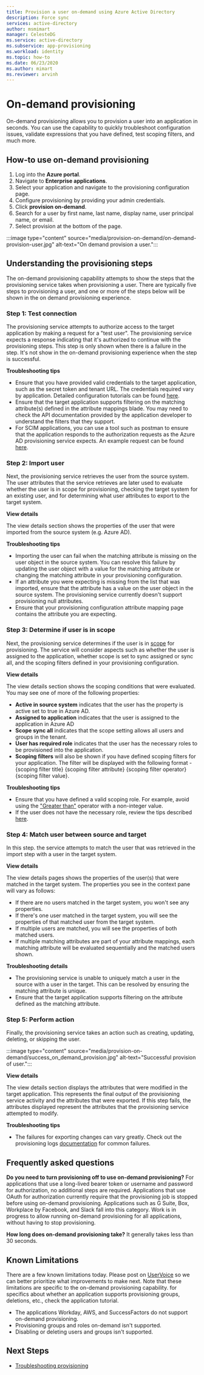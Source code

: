 ```yaml
---
title: Provision a user on-demand using Azure Active Directory
description: Force sync
services: active-directory
author: msmimart
manager: CelesteDG
ms.service: active-directory
ms.subservice: app-provisioning
ms.workload: identity
ms.topic: how-to
ms.date: 06/23/2020
ms.author: mimart
ms.reviewer: arvinh
---
```


# On-demand provisioning
On-demand provisioning allows you to provision a user into an application in seconds. You can use the capability to quickly troubleshoot configuration issues, validate expressions that you have defined, test scoping filters, and much more. 

## How-to use on-demand provisioning 

1. Log into the **Azure portal**.
2. Navigate to **Enterprise applications**.
3. Select your application and navigate to the provisioning configuration page.
4. Configure provisioning by providing your admin credentials.
5. Click **provision on-demand**.
6. Search for a user by first name, last name, display name, user principal name, or email.
7. Select provision at the bottom of the page.

:::image type="content" source="media/provision-on-demand/on-demand-provision-user.jpg" alt-text="On demand provision a user.":::

## Understanding the provisioning steps
The on-demand provisioning capability attempts to show the steps that the provisioning service takes when provisioning a user. There are typically five steps to provisioning a user, and one or more of the steps below will be shown in the on demand provisioning experience.

### Step 1: Test connection
The provisioning service attempts to authorize access to the target application by making a request for a "test user". The provisioning service expects a  response indicating that it's authorized to continue with the provisioning steps. This step is only shown when there is a failure in the step. It's not show in the on-demand provisioning experience when the step is successful. 

**Troubleshooting tips**
* Ensure that you have provided valid credentials to the target application, such as the secret token and tenant URL. The credentials required vary by application. Detailed configuration tutorials can be found [here](https://docs.microsoft.com/azure/active-directory/saas-apps/tutorial-list). 
* Ensure that the target application supports filtering on the matching attribute(s) defined in the attribute mappings blade. You may need to check the API documentation provided by the application developer to understand the filters that they support.  
* For SCIM applications, you can use a tool such as postman to ensure that the application responds to the authorization requests as the Azure AD provisioning service expects. An example request can be found [here](https://docs.microsoft.com/azure/active-directory/app-provisioning/use-scim-to-provision-users-and-groups#request-3).

### Step 2: Import user
Next, the provisioning service retrieves the user from the source system. The user attributes that the service retrieves are later used to evaluate whether the user is in scope for provisioning, checking the target system for an existing user, and for determining what user attributes to export to the target system. 

**View details**

The view details section shows the properties of the user that were imported from the source system (e.g. Azure AD).

**Troubleshooting tips**
* Importing the user can fail when the matching attribute is missing on the user object in the source system. You can resolve this failure by updating the user object with a value for the matching attribute or changing the matching attribute in your provisioning configuration.  
* If an attribute you were expecting is missing from the list that was imported, ensure that the attribute has a value on the user object in the source system. The provisioning service currently doesn't support provisioning null attributes. 
* Ensure that your provisioning configuration attribute mapping page contains the attribute you are expecting. 

### Step 3: Determine if user is in scope
Next, the provisioning service determines if the user is in [scope](https://docs.microsoft.com/azure/active-directory/app-provisioning/how-provisioning-works#scoping) for provisioning. The service will consider aspects such as whether the user is assigned to the application, whether scope is set to sync assigned or sync all, and the scoping filters defined in your provisioning configuration.  

**View details**

The view details section shows the scoping conditions that were evaluated. You may see one of more of the following properties:
* **Active in source system** indicates that the user has the property is active set to true in Azure AD.
* **Assigned to application** indicates that the user is assigned to the application in Azure AD
* **Scope sync all** indicates that the scope setting allows all users and groups in the tenant.
* **User has required role** indicates that the user has the necessary roles to be provisioned into the application. 
* **Scoping filters** will also be shown if you have defined scoping filters for your application. The filter will be displayed with the following format - {scoping filter title} {scoping filter attribute} {scoping filter operator} {scoping filter value}. 

**Troubleshooting tips**
* Ensure that you have defined a valid scoping role. For example, avoid using the ["Greater than"](https://docs.microsoft.com/azure/active-directory/app-provisioning/define-conditional-rules-for-provisioning-user-accounts#create-a-scoping-filter) operator with a non-integer value. 
* If the user does not have the necessary role, review the tips described [here](https://docs.microsoft.com/azure/active-directory/app-provisioning/application-provisioning-config-problem-no-users-provisioned#provisioning-users-assigned-to-the-default-access-role). 

### Step 4: Match user between source and target
In this step. the service attempts to match the user that was retrieved in the import step with a user in the target system. 

**View details**

The view details pages shows the properties of the user(s) that were matched in the target system. The properties you see in the context pane will vary as follows:
* If there are no users matched in the target system, you won't see any properties.
* If there's one user matched in the target system, you will see the properties of that matched user from the target system.
* If multiple users are matched, you will see the properties of both matched users.
* If multiple matching attributes are part of your attribute mappings, each matching attribute will be evaluated sequentially and the matched users shown. 

**Troubleshooting details**
* The provisioning service is unable to uniquely match a user in the source with a user in the target. This can be resolved by ensuring the matching attribute is unique. 
* Ensure that the target application supports filtering on the attribute defined as the matching attribute.  

### Step 5: Perform action
Finally, the provisioning service takes an action such as creating, updating, deleting, or skipping the user. 

:::image type="content" source="media/provision-on-demand/success_on_demand_provision.jpg" alt-text="Successful provision of user.":::

**View details**

The view details section displays the attributes that were modified in the target application. This represents the final output of the provisioning service activity and the attributes that were exported. If this step fails, the attributes displayed represent the attributes that the provisioning service attempted to modify.  

**Troubleshooting tips**
* The failures for exporting changes can vary greatly. Check out the provisioning logs [documentation](https://docs.microsoft.com/azure/active-directory/reports-monitoring/concept-provisioning-logs#error-codes) for common failures.


## Frequently asked questions
**Do you need to turn provisioning off to use on-demand provisioning?** For applications that use a long-lived bearer token or username and password for authorization, no additional steps are required. Applications that use OAuth for authorization currently require that the provisioning job is stopped before using on-demand provisioning. Applications such as G Suite, Box, Workplace by Facebook, and Slack fall into this category. Work is in progress to allow running on-demand provisioning for all applications, without having to stop provisioning. 

**How long does on-demand provisioning take?** It generally takes less than 30 seconds. 

## Known Limitations
There are a few known limitations today. Please post on [UserVoice](https://aka.ms/appprovisioningfeaturerequest) so we can better prioritize what improvements to make next. Note that these limitations are specific to the on-demand provisioning capability. for specifics about whether an application supports provisioning groups, deletions, etc., check the application tutorial. 

* The applications Workday, AWS, and SuccessFactors do not support on-demand provisioning.
* Provisioning groups and roles on-demand isn't supported.
* Disabling or deleting users and groups isn't supported.

## Next Steps

* [Troubleshooting provisioning](https://docs.microsoft.com/azure/active-directory/app-provisioning/application-provisioning-config-problem)
